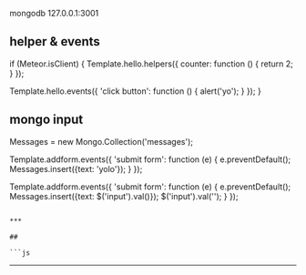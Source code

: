 mongodb
127.0.0.1:3001








## helper & events

if (Meteor.isClient) {
  Template.hello.helpers({
    counter: function () {
        return 2;
    }
  });

  Template.hello.events({
    'click button': function () {
        alert('yo');
    }
  });
}














## mongo input

<template name="addform">
    <form>
        <input id="text"><button>go</button>
    </form>
</template>

<template name="history">
    History:
    {{#each messages}}
        <li>{{text}}</li>
    {{/each}}
</template>



Messages = new Mongo.Collection('messages');

Template.addform.events({
  'submit form': function (e) {
      e.preventDefault();
      Messages.insert({text: 'yolo'});
  }
});


Template.addform.events({
  'submit form': function (e) {
      e.preventDefault();
      Messages.insert({text: $('input').val()});
      $('input').val('');
  }
});


```

***

##

```js

```

***

##

```js

```
